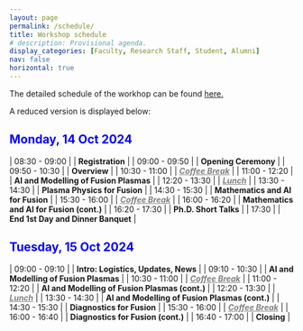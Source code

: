 ```yaml
---
layout: page
permalink: /schedule/
title: Workshop schedule
# description: Provisional agenda.
display_categories: [Faculty, Research Staff, Student, Alumni] 
nav: false
horizontal: true
---
```


The detailed schedule of the workhop can be found [here.](/assets/pdf/safe_workshop/Agenda_SAFE_workshop.pdf)

A reduced version is displayed below:

## **<font color="blue">Monday, 14 Oct 2024</font>**

| 08:30 - 09:00 | | **Registration** |
| 09:00 - 09:50 | | **Opening Ceremony** |
| 09:50 - 10:30 | | **Overview** |
| 10:30 - 11:00 | | **_<font color="grey"><u>Coffee Break</u></font>_** |
| 11:00 - 12:20 | | **AI and Modelling of Fusion Plasmas** |
| 12:20 - 13:30 | | **_<font color="grey"><u>Lunch</u></font>_** |
| 13:30 - 14:30 | | **Plasma Physics for Fusion** |
| 14:30 - 15:30 | | **Mathematics and AI for Fusion** |
| 15:30 - 16:00 | | **_<font color="grey"><u>Coffee Break</u></font>_** |
| 16:00 - 16:20 | | **Mathematics and AI for Fusion (cont.)** |
| 16:20 - 17:30 | | **Ph.D. Short Talks** |
| 17:30 | | **End 1st Day and Dinner Banquet** |

## **<font color="blue">Tuesday, 15 Oct 2024</font>**

| 09:00 - 09:10 | | **Intro: Logistics, Updates, News** |
| 09:10 - 10:30 | | **AI and Modelling of Fusion Plasmas** |
| 10:30 - 11:00 | | **_<font color="grey"><u>Coffee Break</u></font>_** |
| 11:00 - 12:20 | | **AI and Modelling of Fusion Plasmas (cont.)** |
| 12:20 - 13:30 | | **_<font color="grey"><u>Lunch</u></font>_** |
| 13:30 - 14:30 | | **AI and Modelling of Fusion Plasmas (cont.)** |
| 14:30 - 15:30 | | **Diagnostics for Fusion** |
| 15:30 - 16:00 | | **_<font color="grey"><u>Coffee Break</u></font>_** |
| 16:00 - 16:40 | | **Diagnostics for Fusion (cont.)** |
| 16:40 - 17:00 | | **Closing** |



